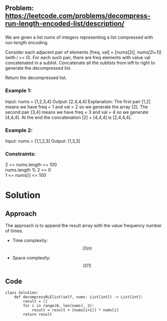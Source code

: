 ## Problem: https://leetcode.com/problems/decompress-run-length-encoded-list/description/
###
We are given a list nums of integers representing a list compressed with run-length encoding.

Consider each adjacent pair of elements [freq, val] = [nums[2*i], nums[2*i+1]] (with i >= 0).  For each such pair, there are freq elements with value val concatenated in a sublist. Concatenate all the sublists from left to right to generate the decompressed list.

Return the decompressed list.

### Example 1:
Input: nums = [1,2,3,4]
Output: [2,4,4,4]
Explanation: The first pair [1,2] means we have freq = 1 and val = 2 so we generate the array [2].
The second pair [3,4] means we have freq = 3 and val = 4 so we generate [4,4,4].
At the end the concatenation [2] + [4,4,4] is [2,4,4,4].

### Example 2:
Input: nums = [1,1,2,3]
Output: [1,3,3]

### Constraints:
2 <= nums.length <= 100 \
nums.length % 2 == 0 \
1 <= nums[i] <= 100

# Solution
## Approach
The approach is to append the result array with the value frequency number of times.

- Time complexity:
$$O(n)$$

- Space complexity:
$$O(1)$$

## Code
```python3 []
class Solution:
    def decompressRLElist(self, nums: List[int]) -> List[int]:
        result = []
        for i in range(0, len(nums), 2):
            result = result + [nums[i+1]] * nums[i]
        return result
```
